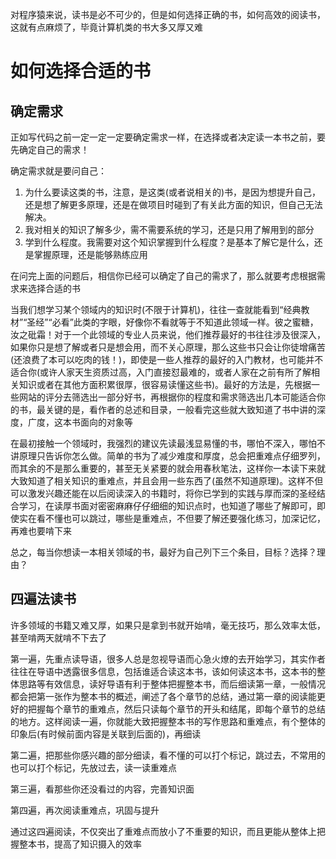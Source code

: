 对程序猿来说，读书是必不可少的，但是如何选择正确的书，如何高效的阅读书，这就有点麻烦了，毕竟计算机类的书大多又厚又难


# 如何选择合适的书
## 确定需求
正如写代码之前一定一定一定要确定需求一样，在选择或者决定读一本书之前，要先确定自己的需求！

确定需求就是要问自己：
1. 为什么要读这类的书，注意，是这类(或者说相关的)书，是因为想提升自己，还是想了解更多原理，还是在做项目时碰到了有关此方面的知识，但自己无法解决。
2. 我对相关的知识了解多少，需不需要系统的学习，还是只用了解用到的部分
3. 学到什么程度。我需要对这个知识掌握到什么程度？是基本了解它是什么，还是掌握原理，还是能够熟练应用

在问完上面的问题后，相信你已经可以确定了自己的需求了，那么就要考虑根据需求来选择合适的书

当我们想学习某个领域内的知识时(不限于计算机)，往往一查就能看到“经典教材”“圣经”“必看”此类的字眼，好像你不看就等于不知道此领域一样。彼之蜜糖，汝之砒霜！对于一个此领域的专业人员来说，他们推荐最好的书往往涉及很深入，如果你只是想了解或者只是想会用，而不关心原理，那么这些书只会让你徒增痛苦(还浪费了本可以吃肉的钱！)，即使是一些人推荐的最好的入门教材，也可能并不适合你(或许人家天生资质过高，入门直接怼最难的，或者人家在之前有所了解相关知识或者在其他方面积累很厚，很容易读懂这些书)。最好的方法是，先根据一些网站的评分去筛选出一部分好书，再根据你的程度和需求筛选出几本可能适合你的书，最关键的是，看作者的总述和目录，一般看完这些就大致知道了书中讲的深度，广度，这本书面向的对象等

在最初接触一个领域时，我强烈的建议先读最浅显易懂的书，哪怕不深入，哪怕不讲原理只告诉你怎么做。简单的书为了减少难度和厚度，总会把重难点仔细罗列，而其余的不是那么重要的，甚至无关紧要的就会用春秋笔法，这样你一本读下来就大致知道了相关知识的重难点，并且会用一些东西了(虽然不知道原理)。这样不但可以激发兴趣还能在以后阅读深入的书籍时，将你已学到的实践与厚而深的圣经结合学习，在读厚书面对密密麻麻仔仔细细的知识点时，也知道了哪些了解即可，即使实在看不懂也可以跳过，哪些是重难点，不但要了解还要强化练习，加深记忆，再难也要啃下来

总之，每当你想读一本相关领域的书，最好为自己列下三个条目，目标？选择？理由？

## 四遍法读书
许多领域的书籍又难又厚，如果只是拿到书就开始啃，毫无技巧，那么效率太低，甚至啃两天就啃不下去了

第一遍，先重点读导语，很多人总是忽视导语而心急火燎的去开始学习，其实作者往往在导语中透露很多信息，包括谁适合读这本书，该如何读这本书，这本书的整体思路等有效信息，读好导语有利于整体把握整本书，而后细读第一章，一般情况都会把第一张作为整本书的概述，阐述了各个章节的总结，通过第一章的阅读能更好的把握每个章节的重难点，然后只读每个章节的开头和结尾，即每个章节的总结的地方。这样阅读一遍，你就能大致把握整本书的写作思路和重难点，有个整体的印象后(有时候前面内容是关联到后面的)，再细读

第二遍，把那些你感兴趣的部分细读，看不懂的可以打个标记，跳过去，不常用的也可以打个标记，先放过去，读一读重难点

第三遍，看那些你还没看过的内容，完善知识面

第四遍，再次阅读重难点，巩固与提升

通过这四遍阅读，不仅突出了重难点而放小了不重要的知识，而且更能从整体上把握整本书，提高了知识摄入的效率